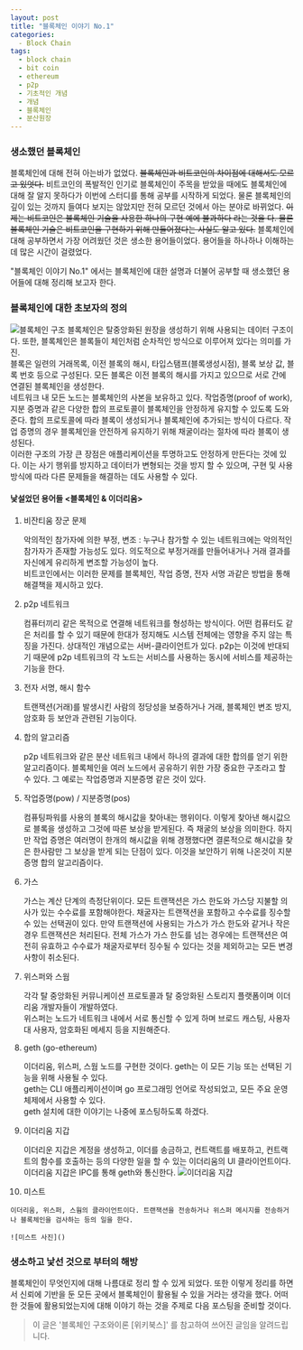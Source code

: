 ```yaml
---
layout: post
title: "블록체인 이야기 No.1"
categories:
  - Block Chain
tags:
  - block chain
  - bit coin
  - ethereum
  - p2p
  - 기초적인 개념
  - 개념
  - 블록체인
  - 분산원장
---
```


### 생소했던 블록체인     

블록체인에 대해 전혀 아는바가 없었다. ~~블록체인과 비트코인의 차이점에 대해서도 모르고 있엇다.~~ 비트코인의 폭발적인 인기로 블록체인이 주목을 받았을 때에도 블록체인에 대해 잘 알지 못하다가 
이번에 스터디를 통해 공부를 시작하게 되었다. 물론 블록체인의 깊이 있는 것까지 들여다 보지는 않았지만 전혀 모르던 것에서 
아는 분야로 바뀌었다. ~~이제는 비트코인은 블록체인 기술을 사용한 하나의 구현 예에 불과하다 라는 것을 다.  물론 블록체인 기술은 비트코인을 구현하기 위해 만들어졌다는 사실도 알고 있다.~~
블록체인에 대해 공부하면서 가장 어려웠던 것은 생소한 용어들이었다. 용어들을 하나하나 이해하는데 많은 시간이 걸렸었다.    
    
    
"블록체인 이야기 No.1" 에서는 블록체인에 대한 설명과 더불어 공부할 때 생소했던 용어들에 대해 정리해 보고자 한다.    

### 블록체인에 대한 초보자의 정의      


![블록체인 구조]()
블록체인은 탈중앙화된 원장을 생성하기 위해 사용되는 데이터 구조이다. 
또한, 블록체인은 블록들이 체인처럼 순차적인 방식으로 이루어져 있다는 의미를 가진.    
블록은 일련의 거래목록, 이전 블록의 해시, 타입스탬프(블록생성시점), 블록 보상 값, 블록 번호 등으로 구성된다. 
모든 블록은 이전 블록의 해시를 가지고 있으므로 서로 간에 연결된 블록체인을 생성한다.    
네트워크 내 모든 노드는 블록체인의 사본을 보유하고 있다. 
작업증명(proof of work), 지분 증명과 같은 다양한 합의 프로토콜이 블록체인을 안정하게 유지할 수 있도록 도와준다.
합의 프로토콜에 따라 블록이 생성되거나 블록체인에 추가되는 방식이 다르다. 
작업 증명의 경우 블록체인을 안전하게 유지하기 위해 채굴이라는 절차에 따라 블록이 생성된다.    
이러한 구조의 가장 큰 장점은 애플리케이션을 투명하고도 안정하게 만든다는 것에 있다. 
이는 사기 행위를 방지하고 데이터가 변형되는 것을 방지 할 수 있으며, 
구현 및 사용 방식에 따라 다른 문제들을 해결하는 데도 사용할 수 있다.   

#### 낯설었던 용어들 <블록체인 & 이더리움>

 1. 비잔티움 장군 문제 
    
    악의적인 참가자에 의한 부정, 변조 : 누구나 참가할 수 있는 네트워크에는 악의적인 참가자가 존재할 가능성도 있다.
    의도적으로 부정거래를 만들어내거나 거래 결과를 자신에게 유리하게 변조할 가능성이 높다.    
    비트코인에서는 이러한 문제를 블록체인, 작업 증명, 전자 서명 과같은 방법을 통해 해결책을 제시하고 있다.
 
 2. p2p 네트워크     
    
    컴퓨터끼리 같은 목적으로 연결해 네트워크를 형성하는 방식이다. 어떤 컴퓨터도 같은 처리를 할 수 있기 때문에
    한대가 정지해도 시스템 전체에는 영향을 주지 않는 특징을 가진다. 상대적인 개념으로는 서버-클라이언트가 있다. 
    p2p는 이것에 반대되기 때문에 p2p 네트워크의 각 노드는 서비스를 사용하는 동시에 서비스를 제공하는 기능을 한다. 
    
 3. 전자 서명, 해시 함수 
    
    트랜잭션(거래)를 발생시킨 사람의 정당성을 보증하거나 거래, 블록체인 변조 방지, 암호화 등 보안과 관련된 기능이다. 
    
 4. 합의 알고리즘    
    
    p2p 네트워크와 같은 분산 네트워크 내에서 하나의 결과에 대한 합의를 얻기 위한 알고리즘이다. 
    블록체인을 여러 노드에서 공유하기 위한 가장 중요한 구조라고 할 수 있다. 
    그 예로는 작업증명과 지분증명 같은 것이 있다. 
 
 5. 작업증명(pow) / 지분증명(pos)
    
    컴퓨팅파워를 사용의 블록의 해시값을 찾아내는 행위이다. 이렇게 찾아낸 해시값으로 블록을 생성하고
    그것에 따른 보상을 받게된다. 즉 채굴의 보상을 의미한다. 하지만 작업 증명은 여러명이 한개의 해시값을 위해 경쟁했다면 결론적으로 해시값을 찾은 한사람만 그 보상을 받게 되는 단점이 있다. 
    이것을 보안하기 위해 나온것이 지분증명 합의 알고리즘이다. 
 
 6. 가스 
    
    가스는 계산 단계의 측정단위이다. 모든 트랜잭션은 가스 한도와 가스당 지불할 의사가 있는 수수료를 포함해야한다.
    채굴자는 트랜잭션을 포함하고 수수료를 징수할 수 있는 선택권이 있다. 만약 트랜잭션에 사용되는 가스가 가스 한도와 같거나 작은 경우 트랜잭션은 처리된다. 전체 가스가 가스 한도를 넘는 경우에는 트랜잭션은 여전히 유효하고 수수료가 채굴자로부터 징수될 수 있다는 것을 제외하고는 모든 변경사항이 취소된다.    
    
 7. 위스퍼와 스웜
 
    각각 탈 중앙화된 커뮤니케이션 프로토콜과 탈 중앙화된 스토리지 플랫폼이며 이더리움 개발자들이 개발하였다.    
    위스퍼는 노드가 네트워크 내에서 서로 통신할 수 있게 하며 브로드 캐스팅, 사용자 대 사용자, 암호화된 메세지 등을 지원해준다.
 
 8. geth (go-ethereum)
 
    이더리움, 위스퍼, 스웜 노드를 구현한 것이다. geth는 이 모든 기능 또는 선택된 기능을 위해 사용될 수 있다.    
    geth는 CLI 애플리케이션이며 go 프로그래밍 언어로 작성되었고, 모든 주요 운영체제에서 사용할 수 있다.     
    geth 설치에 대한 이야기는 나중에 포스팅하도록 하겠다. 
 
 9. 이더리움 지갑
 
    이더리운 지갑은 계정을 생성하고, 이더를 송금하고, 컨트랙트를 배포하고, 컨트랙트의 함수를 호출하는 등의 다양한 일을 할 수 있는 이더리움의 UI 클라이언트이다.  
    이더리움 지갑은 IPC를 통해 geth와 통신한다. 
    ![이더리움 지갑]()
 
 10. 미스트 
    
    이더리움, 위스퍼, 스웜의 클라이언트이다. 트랜잭션을 전송하거나 위스퍼 메시지를 전송하거나 블록체인을 검사하는 등의 일을 한다. 
    
    ![미스트 사진]()
 
### 생소하고 낯선 것으로 부터의 해방    

블록체인이 무엇인지에 대해 나름대로 정리 할 수 있게 되었다. 또한 이렇게 정리를 하면서 신뢰에 기반을 둔 
모든 곳에서 블록체인이 활용될 수 있을 거라는 생각을 했다. 어떠한 것들에 활용되었는지에 대해 이야기 하는 것을 주제로 다음 포스팅을 준비할 것이다.      
      

> 이 글은 '블록체인 구조와이론 [위키북스]' 를 참고하여 쓰어진 글임을 알려드립니다. 
